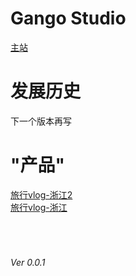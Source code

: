 <!DOCTYPE html>
<html>
  <body>
    <h1>Gango Studio</h1>
      <p><a href = "UntitledFrameset-2.html">主站</a>
      </p>
    <h1>发展历史</h1>
      <p>下一个版本再写</p>
    <h1>"产品"</h1>
      <a href = "https://www.bilibili.com/video/BV1dy4y1Y7AH" >旅行vlog-浙江2 </a>
      <br/>
      <a href = "https://www.bilibili.com/video/BV1SN411R7zY" >旅行vlog-浙江 </a>
    <br/> 
    <br/>
    <br/>
    <br/>
    <h6>Ver 0.0.1</h6>
  </body>
</html>
